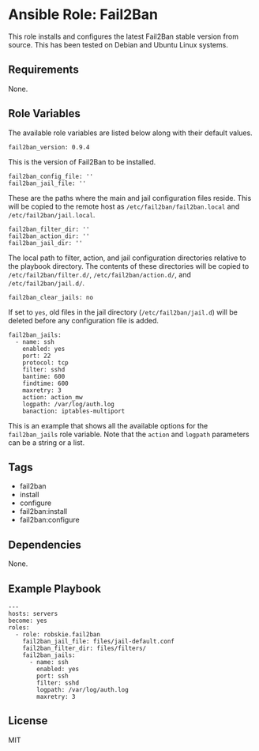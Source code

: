 # Ansible Role: Fail2Ban

This role installs and configures the latest Fail2Ban stable version from
source. This has been tested on Debian and Ubuntu Linux systems.

## Requirements

None.

## Role Variables

The available role variables are listed below along with their default values.

    fail2ban_version: 0.9.4

This is the version of Fail2Ban to be installed.

    fail2ban_config_file: ''
    fail2ban_jail_file: ''

These are the paths where the main and jail configuration files reside. This
will be copied to the remote host as `/etc/fail2ban/fail2ban.local` and
`/etc/fail2ban/jail.local`.

    fail2ban_filter_dir: ''
    fail2ban_action_dir: ''
    fail2ban_jail_dir: ''

The local path to filter, action, and jail configuration directories relative
to the playbook directory. The contents of these directories will be copied to
`/etc/fail2ban/filter.d/`, `/etc/fail2ban/action.d/`,
and `/etc/fail2ban/jail.d/`.

    fail2ban_clear_jails: no

If set to `yes`, old files in the jail directory (`/etc/fail2ban/jail.d`) will
be deleted before any configuration file is added.

    fail2ban_jails:
      - name: ssh
        enabled: yes
        port: 22
        protocol: tcp
        filter: sshd
        bantime: 600
        findtime: 600
        maxretry: 3
        action: action_mw
        logpath: /var/log/auth.log
        banaction: iptables-multiport

This is an example that shows all the available options for the `fail2ban_jails`
role variable. Note that the `action` and `logpath` parameters can be a string
or a list.

## Tags

  - fail2ban
  - install
  - configure
  - fail2ban:install
  - fail2ban:configure

## Dependencies

None.

## Example Playbook

    ---
    hosts: servers
    become: yes
    roles:
      - role: robskie.fail2ban
        fail2ban_jail_file: files/jail-default.conf
        fail2ban_filter_dir: files/filters/
        fail2ban_jails:
          - name: ssh
            enabled: yes
            port: ssh
            filter: sshd
            logpath: /var/log/auth.log
            maxretry: 3

## License

MIT
